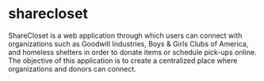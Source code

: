 # sharecloset
ShareCloset is a web application through which users can connect with organizations such as Goodwill Industries, Boys &amp; Girls Clubs of America, and homeless shelters in order to donate items or schedule pick-ups online. The objective of this application is to create a centralized place where organizations and donors can connect.
